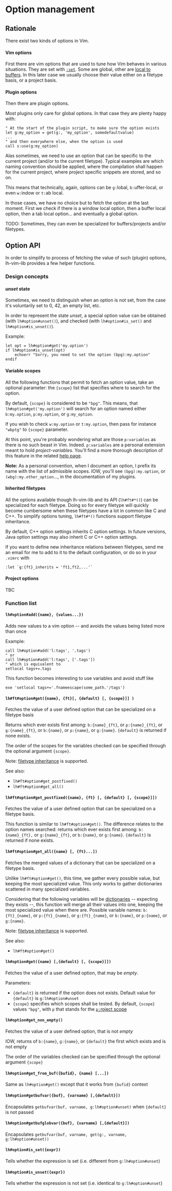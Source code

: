 # Option management

## Rationale

There exist two kinds of options in Vim.

#### Vim options
First there are vim options that are used to tune how Vim behaves in various
situations. They are set with
[`:set`](http://vimhelp.appspot.com/options.txt.html#%3aset). Some are global,
other are
[local to buffers](http://vimhelp.appspot.com/options.txt.html#local%2doptions).
In this later case we usually choose their value either on a filetype basis, or
a project basis.

#### Plugin options
Then there are plugin options.

Most plugins only care for global options. In that case they are plenty happy
with:

```vim
" At the start of the plugin script, to make sure the option exists
let g:my_option = get(g:, 'my_option', somedefaultvalue)
...
" and then everywhere else, when the option is used
call s:use(g:my_option)
```

Alas sometimes, we need to use an option that can be specific to the current
project (and/or to the current filetype). Typical examples are which naming
convention should be applied, where the compilation shall happen for the
current project, where project specific snippets are stored, and so on.

This means that technically, again, options can be `g:`lobal, `b:`uffer-local,
or even `w:`indow or `t:`ab local.

In those cases, we have no choice but to fetch the option at the last moment.
First we check if there is a window local option, then a buffer local option,
then a tab local option... and eventually a global option.



TODO: Sometimes, they can even be specialized for buffers/projects and/or
filetypes.


## Option API

In order to simplify to process of fetching the value of such (plugin) options,
lh-vim-lib provides a few helper functions.

### Design concepts
#### _unset_ state
Sometimes, we need to distinguish when an option is not set, from the case it's
voluntarily set to 0, 42, an empty list, etc.

In order to represent the state _unset_, a special option value can be obtained
(with `lh#option#unset()`), and checked (with `lh#option#is_set()` and
`lh#option#is_unset()`).

Example:

```vim
let opt = lh#option#get('my.option')
if lh#option#is_unset(opt)
    echoerr "Sorry, you need to set the option (bpg):my.option"
endif
```

#### Variable scopes
All the following functions that permit to fetch an option value, take an
optional parameter: the `{scope}` list that specifies where to search for the
option.

By default, `{scope}` is considered to be `"bpg"`.
This means, that `lh#option#get('my.option')` will search for an option named
either `b:my.option`, `p:my.option`, or `g:my_option`.

If you wish to check `w:my.option` or `t:my.option`, then pass for instance
`"wbptg"` to `{scope}` parameter.


At this point, you're probably wondering what are those `p:variables` as there
is no such beast in Vim. Indeed. `p:variables` are a personal extension meant
to hold _project-variables_. You'll find a more thorough description of this
feature in the related [help page](Project.md).

**Note:** As a personal convention, when I document an option, I prefix its
name with the list of admissible scopes. IOW, you'll see `(bpg):my.option`, or
`(wbg):my.other_option`..., in the documentation of my plugins.

#### Inherited filetypes
All the options available though lh-vim-lib and its API (`lh#ft#*()`) can be
specialized for each filetype. Doing so for every filetype will quickly become
cumbersome when these filetypes have a lot in common like C and C++. To
simplify options tuning, `lh#ft#*()` functions support filetype inheritance.

By default, C++ option settings inherits C option settings. In future versions,
Java option settings may also inherit C or C++ option settings.

If you want to define new inheritance relations between filetypes, send me an
email for me to add to it to the default configuration, or do so in your
`.vimrc` with

```vim
:let `g:{ft}_inherits = 'ft1,ft2,...'`
```

#### Project options
TBC

### Function list

#### `lh#option#add({name}, {values...})`
Adds new values to a vim option -- and avoids the values being listed more than once

Example:

```vim
call lh#option#add('l:tags', '.tags')
" or
call lh#option#add('l:tags', ['.tags'])
" which is equivalent to
setlocal tags+=.tags
```

This function becomes interesting to use variables and avoid stuff like

```vim
exe 'setlocal tags+='.fnameescape(some_path.'/tags')
```

#### `lh#ft#option#get({name}, {ft}[, {default} [, {scope}]] )`
Fetches the value of a user defined option that can be specialized on a filetype basis

Returns which ever exists first among: `b:{name}_{ft}`, or `p:{name}_{ft}`, or
`g:{name}_{ft}`, or `b:{name}`, or `p:{name}`, or `g:{name}`. `{default}` is
returned if none exists.

The order of the scopes for the variables checked can be specified through the
optional argument `{scope}`.

Note: [filetype inheritance](#filetype-inheritance) is supported.

See also:
- `lh#ft#option#get_postfixed()`
- `lh#ft#option#get_all()`

#### `lh#ft#option#get_postfixed({name}, {ft} [, {default} [, {scope}]])`
Fetches the value of a user defined option that can be specialized on a filetype basis.

This function is similar to `lh#ft#option#get()`. The difference relates to the
option names searched: returns which ever exists first among: `b:{name}_{ft},`
or `g:{name}_{ft}`, or `b:{name}`, or `g:{name}`. `{default}` is returned if
none exists.

#### `lh#ft#option#get_all({name} [, {ft}...])`
Fetches the merged values of a dictionary that can be specialized on a filetype basis.

Unlike `lh#ft#option#get()`, this time, we gather every possible value, but
keeping the most specialized value.
This only works to gather dictionaries scattered in many specialized variables.

Considering that the following variables will be
[dictionaries](http://vimhelp.appspot.com/eval.txt.html#Dictionaries) --
expecting they exists --, this function will merge all their values into one,
keeping the most specialized value when there are.
Possible variable names: `b:{ft}_{name}`, or `p:{ft}_{name}`, or `g:{ft}_{name}`, or
`b:{name}`, or `p:{name}`, or `g:{name}`.

Note: [filetype inheritance](#filetype-inheritance) is supported.

See also:
- `lh#ft#option#get()`

#### `lh#option#get({name} [,{default} [, {scope}]])`
Fetches the value of a user defined option, that may be _empty_.

Parameters:
- `{default}` is returned if the option does not exists. Default value for `{default}` is `g:lh#option#unset`
- `{scope}` specifies which scopes shall be tested. By default, `{scope}`
  values `"bpg"`, with `p` that stands for the [`p:`roject scope](Project.md)

#### `lh#option#get_non_empty()`
Fetches the value of a user defined option, that is not _empty_

IOW, returns of `b:{name}`, `g:{name}`, or `{default}` the first which exists and is not empty

The order of the variables checked can be specified through the optional
argument `{scope}`

#### `lh#option#get_from_buf({bufid}, {name} [...])`
Same as `lh#option#get()` except that it works from `{bufid}` context

#### `lh#option#getbufvar({buf}, {varname} [,{default}])`
Encapsulates `getbufvar(buf, varname, g:lh#option#unset)` when `{default}` is not passed

#### `lh#option#getbufglobvar({buf}, {varname} [,{default}])`
Encapsulates `getbufvar(buf, varname, get(g:, varname, g:lh#option#unset))`

#### `lh#option#is_set({expr})`
Tells whether the expression is set (i.e. different from `g:lh#option#unset`)

#### `lh#option#is_unset({expr})`
Tells whether the expression is not set (i.e. identical to `g:lh#option#unset`)
